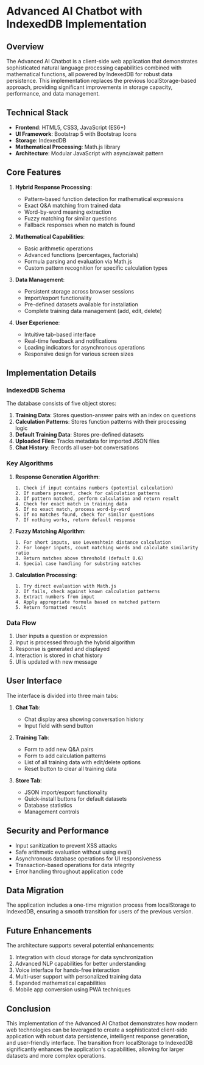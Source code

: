 # Advanced AI Chatbot with IndexedDB Implementation

## Overview

The Advanced AI Chatbot is a client-side web application that demonstrates sophisticated natural language processing capabilities combined with mathematical functions, all powered by IndexedDB for robust data persistence. This implementation replaces the previous localStorage-based approach, providing significant improvements in storage capacity, performance, and data management.

## Technical Stack

- **Frontend**: HTML5, CSS3, JavaScript (ES6+)
- **UI Framework**: Bootstrap 5 with Bootstrap Icons
- **Storage**: IndexedDB
- **Mathematical Processing**: Math.js library
- **Architecture**: Modular JavaScript with async/await pattern

## Core Features

1. **Hybrid Response Processing**:
   - Pattern-based function detection for mathematical expressions
   - Exact Q&A matching from trained data
   - Word-by-word meaning extraction
   - Fuzzy matching for similar questions
   - Fallback responses when no match is found

2. **Mathematical Capabilities**:
   - Basic arithmetic operations
   - Advanced functions (percentages, factorials)
   - Formula parsing and evaluation via Math.js
   - Custom pattern recognition for specific calculation types

3. **Data Management**:
   - Persistent storage across browser sessions
   - Import/export functionality
   - Pre-defined datasets available for installation
   - Complete training data management (add, edit, delete)

4. **User Experience**:
   - Intuitive tab-based interface
   - Real-time feedback and notifications
   - Loading indicators for asynchronous operations
   - Responsive design for various screen sizes

## Implementation Details

### IndexedDB Schema

The database consists of five object stores:

1. **Training Data**: Stores question-answer pairs with an index on questions
2. **Calculation Patterns**: Stores function patterns with their processing logic
3. **Default Training Data**: Stores pre-defined datasets
4. **Uploaded Files**: Tracks metadata for imported JSON files
5. **Chat History**: Records all user-bot conversations

### Key Algorithms

1. **Response Generation Algorithm**:
   ```
   1. Check if input contains numbers (potential calculation)
   2. If numbers present, check for calculation patterns
   3. If pattern matched, perform calculation and return result
   4. Check for exact match in training data
   5. If no exact match, process word-by-word
   6. If no matches found, check for similar questions
   7. If nothing works, return default response
   ```

2. **Fuzzy Matching Algorithm**:
   ```
   1. For short inputs, use Levenshtein distance calculation
   2. For longer inputs, count matching words and calculate similarity ratio
   3. Return matches above threshold (default 0.6)
   4. Special case handling for substring matches
   ```

3. **Calculation Processing**:
   ```
   1. Try direct evaluation with Math.js
   2. If fails, check against known calculation patterns
   3. Extract numbers from input
   4. Apply appropriate formula based on matched pattern
   5. Return formatted result
   ```

### Data Flow

1. User inputs a question or expression
2. Input is processed through the hybrid algorithm
3. Response is generated and displayed
4. Interaction is stored in chat history
5. UI is updated with new message

## User Interface

The interface is divided into three main tabs:

1. **Chat Tab**:
   - Chat display area showing conversation history
   - Input field with send button

2. **Training Tab**:
   - Form to add new Q&A pairs
   - Form to add calculation patterns
   - List of all training data with edit/delete options
   - Reset button to clear all training data

3. **Store Tab**:
   - JSON import/export functionality
   - Quick-install buttons for default datasets
   - Database statistics
   - Management controls

## Security and Performance

- Input sanitization to prevent XSS attacks
- Safe arithmetic evaluation without using eval()
- Asynchronous database operations for UI responsiveness
- Transaction-based operations for data integrity
- Error handling throughout application code

## Data Migration

The application includes a one-time migration process from localStorage to IndexedDB, ensuring a smooth transition for users of the previous version.

## Future Enhancements

The architecture supports several potential enhancements:

1. Integration with cloud storage for data synchronization
2. Advanced NLP capabilities for better understanding
3. Voice interface for hands-free interaction
4. Multi-user support with personalized training data
5. Expanded mathematical capabilities
6. Mobile app conversion using PWA techniques

## Conclusion

This implementation of the Advanced AI Chatbot demonstrates how modern web technologies can be leveraged to create a sophisticated client-side application with robust data persistence, intelligent response generation, and user-friendly interface. The transition from localStorage to IndexedDB significantly enhances the application's capabilities, allowing for larger datasets and more complex operations.
